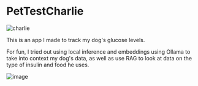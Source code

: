 # PetTestCharlie

![charlie](https://github.com/user-attachments/assets/3a4d92b9-0311-463d-be9c-afebfd2b0b8d)

This is an app I made to track my dog's glucose levels.

For fun, I tried out using local inference and embeddings using Ollama to take into context my dog's data, as well as use RAG to look at data on the type of insulin and food he uses.

![image](https://github.com/user-attachments/assets/07d51bc5-4c6e-492d-a685-7b8e1c1c31c7)
